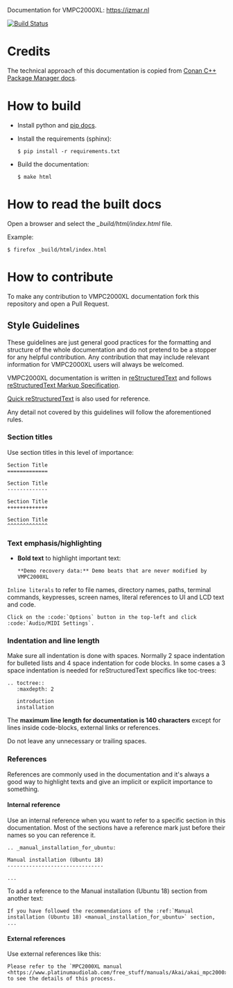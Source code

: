 Documentation for VMPC2000XL: https://izmar.nl

[![Build Status](https://travis-ci.org/vmpc2000xl/docs.svg?branch=master)](https://travis-ci.org/vmpc2000xl/docs)

Credits
=======
The technical approach of this documentation is copied from [Conan C++ Package Manager docs](https://github.com/conan-io/docs>).

How to build
============

- Install python and [pip docs](https://pip.pypa.io/en/stable/installing/).
- Install the requirements (sphinx):

  `$ pip install -r requirements.txt`

- Build the documentation:

  `$ make html`

How to read the built docs
==========================

Open a browser and select the *_build/html/index.html* file.

Example:

`$ firefox _build/html/index.html`

How to contribute
=================

To make any contribution to VMPC2000XL documentation fork this repository and open a Pull Request.

Style Guidelines
----------------

These guidelines are just general good practices for the formatting and structure of the whole documentation and do not pretend to be a
stopper for any helpful contribution. Any contribution that may include relevant information for VMPC2000XL users will always be welcomed.

VMPC2000XL documentation is written in [reStructuredText](http://docutils.sourceforge.net/rst.html) and
follows [reStructuredText Markup Specification](http://docutils.sourceforge.net/docs/ref/rst/restructuredtext.html).

[Quick reStructuredText](http://docutils.sourceforge.net/docs/user/rst/quickref.html) is also used for reference.

Any detail not covered by this guidelines will follow the aforementioned rules.

### Section titles

Use section titles in this level of importance:

```
Section Title
=============

Section Title
-------------

Section Title
+++++++++++++

Section Title
^^^^^^^^^^^^^
```

### Text emphasis/highlighting

- **Bold text** to highlight important text:

  ```
  **Demo recovery data:** Demo beats that are never modified by VMPC2000XL
  ```

`Inline literals` to refer to file names, directory names, paths, terminal commands, keypresses, screen names, literal references to UI and LCD text and code.

  ```
Click on the :code:`Options` button in the top-left and click :code:`Audio/MIDI Settings`.
  ```


### Indentation and line length

Make sure all indentation is done with spaces. Normally 2 space indentation for bulleted lists and 4 space indentation for code blocks. In some
cases a 3 space indentation is needed for reStructuredText specifics like toc-trees:

```
.. toctree::
   :maxdepth: 2

   introduction
   installation
```

The **maximum line length for documentation is 140 characters** except for lines inside code-blocks, external links or references.

Do not leave any unnecessary or trailing spaces.

### References

References are commonly used in the documentation and it's always a good way to highlight texts and give an implicit or explicit importance
to something.

#### Internal reference

Use an internal reference when you want to refer to a specific section in this documentation. Most of the sections have a reference mark
just before their names so you can reference it.

```
.. _manual_installation_for_ubuntu:

Manual installation (Ubuntu 18)
-------------------------------

...
```

To add a reference to the Manual installation (Ubuntu 18) section from another text:

```
If you have followed the recommendations of the :ref:`Manual installation (Ubuntu 18) <manual_installation_for_ubuntu>` section, ...
```

#### External references

Use external references like this:

```
Please refer to the `MPC2000XL manual <https://www.platinumaudiolab.com/free_stuff/manuals/Akai/akai_mpc2000xl_manual.pdf>`_ to see the details of this process.
```
